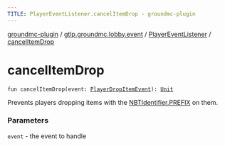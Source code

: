 ```yaml
---
TITLE: PlayerEventListener.cancelItemDrop - groundmc-plugin
---
```


[groundmc-plugin](../../index.html) / [gtlp.groundmc.lobby.event](../index.html) / [PlayerEventListener](index.html) / [cancelItemDrop](.)

# cancelItemDrop

`fun cancelItemDrop(event: `[`PlayerDropItemEvent`](https://hub.spigotmc.org/javadocs/spigot/org/bukkit/event/player/PlayerDropItemEvent.html)`): `[`Unit`](https://kotlinlang.org/api/latest/jvm/stdlib/kotlin/-unit/index.html)

Prevents players dropping items with the [NBTIdentifier.PREFIX](../../gtlp.groundmc.lobby.enums/-n-b-t-identifier/-p-r-e-f-i-x.html) on them.

### Parameters

`event` - the event to handle
